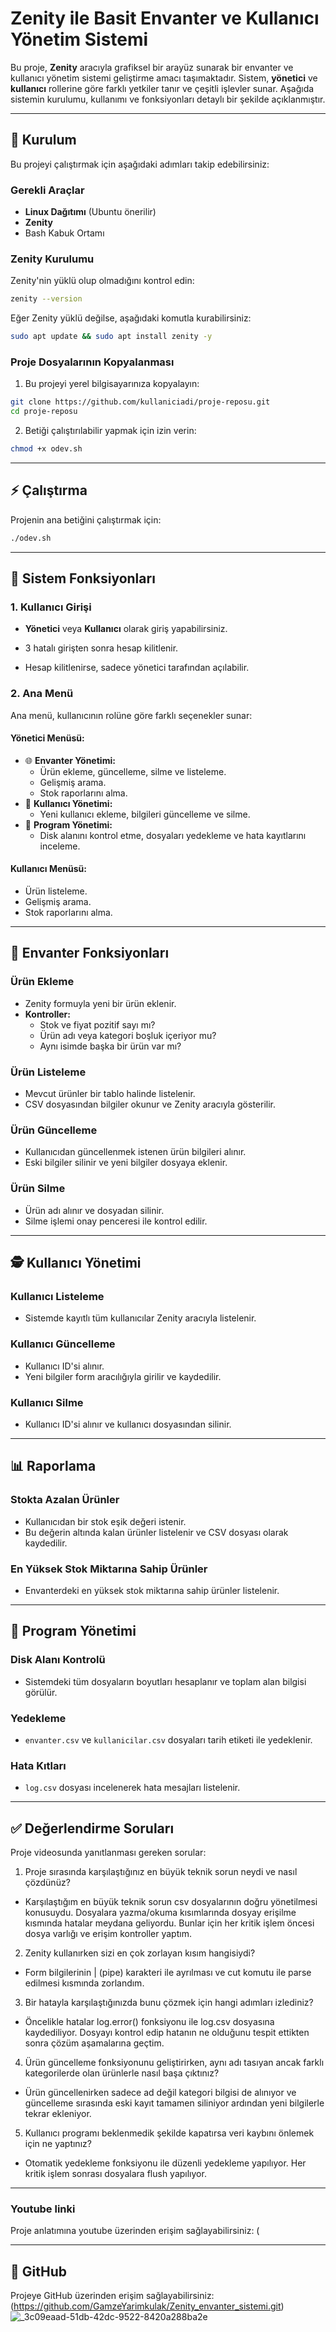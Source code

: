 # Zenity ile Basit Envanter ve Kullanıcı Yönetim Sistemi

Bu proje, **Zenity** aracıyla grafiksel bir arayüz sunarak bir envanter ve kullanıcı yönetim sistemi geliştirme amacı taşımaktadır. Sistem, **yönetici** ve **kullanıcı** rollerine göre farklı yetkiler tanır ve çeşitli işlevler sunar. Aşağıda sistemin kurulumu, kullanımı ve fonksiyonları detaylı bir şekilde açıklanmıştır.

---

## 🔧 Kurulum

Bu projeyi çalıştırmak için aşağıdaki adımları takip edebilirsiniz:

### Gerekli Araçlar
- **Linux Dağıtımı** (Ubuntu önerilir)
- **Zenity**
- Bash Kabuk Ortamı

### Zenity Kurulumu
Zenity'nin yüklü olup olmadığını kontrol edin:
```bash
zenity --version
```
Eğer Zenity yüklü değilse, aşağıdaki komutla kurabilirsiniz:
```bash
sudo apt update && sudo apt install zenity -y
```

### Proje Dosyalarının Kopyalanması
1. Bu projeyi yerel bilgisayarınıza kopyalayın:
```bash
git clone https://github.com/kullaniciadi/proje-reposu.git
cd proje-reposu
```

2. Betiği çalıştırılabilir yapmak için izin verin:
```bash
chmod +x odev.sh
```

---

## ⚡ Çalıştırma

Projenin ana betiğini çalıştırmak için:
```bash
./odev.sh
```
---

## 🔄 Sistem Fonksiyonları

### **1. Kullanıcı Girişi**
- **Yönetici** veya **Kullanıcı** olarak giriş yapabilirsiniz.
  
- 3 hatalı girişten sonra hesap kilitlenir.
- Hesap kilitlenirse, sadece yönetici tarafından açılabilir.

### **2. Ana Menü**
Ana menü, kullanıcının rolüne göre farklı seçenekler sunar:

#### **Yönetici Menüsü**:
- 🌐 **Envanter Yönetimi:**
  - Ürün ekleme, güncelleme, silme ve listeleme.
  - Gelişmiş arama.
  - Stok raporlarını alma.
- 🔧 **Kullanıcı Yönetimi:**
  - Yeni kullanıcı ekleme, bilgileri güncelleme ve silme.
- 🔋 **Program Yönetimi:**
  - Disk alanını kontrol etme, dosyaları yedekleme ve hata kayıtlarını inceleme.

#### **Kullanıcı Menüsü**:
- Ürün listeleme.
- Gelişmiş arama.
- Stok raporlarını alma.

---

## 🔖 Envanter Fonksiyonları

### **Ürün Ekleme**
- Zenity formuyla yeni bir ürün eklenir.
- **Kontroller:**
  - Stok ve fiyat pozitif sayı mı?
  - Ürün adı veya kategori boşluk içeriyor mu?
  - Aynı isimde başka bir ürün var mı?

### **Ürün Listeleme**
- Mevcut ürünler bir tablo halinde listelenir.
- CSV dosyasından bilgiler okunur ve Zenity aracıyla gösterilir.

### **Ürün Güncelleme**
- Kullanıcıdan güncellenmek istenen ürün bilgileri alınır.
- Eski bilgiler silinir ve yeni bilgiler dosyaya eklenir.

### **Ürün Silme**
- Ürün adı alınır ve dosyadan silinir.
- Silme işlemi onay penceresi ile kontrol edilir.

---

## 🕵️ Kullanıcı Yönetimi

### **Kullanıcı Listeleme**
- Sistemde kayıtlı tüm kullanıcılar Zenity aracıyla listelenir.

### **Kullanıcı Güncelleme**
- Kullanıcı ID'si alınır.
- Yeni bilgiler form aracılığıyla girilir ve kaydedilir.

### **Kullanıcı Silme**
- Kullanıcı ID'si alınır ve kullanıcı dosyasından silinir.

---

## 📊 Raporlama

### **Stokta Azalan Ürünler**
- Kullanıcıdan bir stok eşik değeri istenir.
- Bu değerin altında kalan ürünler listelenir ve CSV dosyası olarak kaydedilir.

### **En Yüksek Stok Miktarına Sahip Ürünler**
- Envanterdeki en yüksek stok miktarına sahip ürünler listelenir.

---

## 🔋 Program Yönetimi

### **Disk Alanı Kontrolü**
- Sistemdeki tüm dosyaların boyutları hesaplanır ve toplam alan bilgisi görülür.

### **Yedekleme**
- `envanter.csv` ve `kullanicilar.csv` dosyaları tarih etiketi ile yedeklenir.

### **Hata Kıtları**
- `log.csv` dosyası incelenerek hata mesajları listelenir.

---


## ✅ Değerlendirme Soruları

Proje videosunda yanıtlanması gereken sorular:
1. Proje sırasında karşılaştığınız en büyük teknik sorun neydi ve nasıl çözdünüz?
-  Karşılaştığım en büyük teknik sorun csv dosyalarının doğru yönetilmesi konusuydu. Dosyalara yazma/okuma kısımlarında dosyay erişilme kısmında hatalar meydana geliyordu. Bunlar için her kritik işlem öncesi dosya varlığı ve erişim kontroller yaptım.
2. Zenity kullanırken sizi en çok zorlayan kısım hangisiydi?
-  Form bilgilerinin | (pipe) karakteri ile ayrılması ve cut komutu ile parse edilmesi kısmında zorlandım.
3. Bir hatayla karşılaştığınızda bunu çözmek için hangi adımları izlediniz?
-  Öncelikle hatalar log.error() fonksiyonu ile log.csv dosyasına kaydediliyor. Dosyayı kontrol edip hatanın ne olduğunu tespit ettikten sonra çözüm aşamalarına geçtim.
4. Ürün güncelleme fonksiyonunu geliştirirken, aynı adı tasıyan ancak farklı kategorilerde olan ürünlerle nasıl başa çıktınız?
-  Ürün güncellenirken sadece ad değil kategori bilgisi de alınıyor ve güncelleme sırasında eski kayıt tamamen siliniyor ardından yeni bilgilerle tekrar ekleniyor.
5. Kullanıcı programı beklenmedik şekilde kapatırsa veri kaybını önlemek için ne yaptınız?
-  Otomatik yedekleme fonksiyonu ile düzenli yedekleme yapılıyor. Her kritik işlem sonrası dosyalara flush yapılıyor.

---
### **Youtube linki**
Proje anlatımına youtube üzerinden erişim sağlayabilirsiniz: (

---

## 🔗 GitHub
Projeye GitHub üzerinden erişim sağlayabilirsiniz: (https://github.com/GamzeYarimkulak/Zenity_envanter_sistemi.git)
![_3c09eaad-51db-42dc-9522-8420a288ba2e](https://github.com/user-attachments/assets/4c053423-6600-493d-af9f-dd7b4c8e9479)

